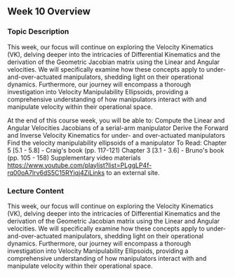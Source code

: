 ## Week 10 Overview
### Topic Description
This week, our focus will continue on exploring the Velocity Kinematics (VK), delving deeper into the intricacies of Differential Kinematics and the derivation of the Geometric Jacobian matrix using the Linear and Angular velocities. We will specifically examine how these concepts apply to under-and-over-actuated manipulators, shedding light on their operational dynamics. Furthermore, our journey will encompass a thorough investigation into Velocity Manipulability Ellipsoids, providing a comprehensive understanding of how manipulators interact with and manipulate velocity within their operational space.

At the end of this course week, you will be able to:
Compute the Linear and Angular Velocities Jacobians of a serial-arm manipulator
Derive the Forward and Inverse Velocity Kinematics for under- and over-actuated manipulators
Find the velocity manipulability ellipsoids of a manipulator
To Read:
Chapter 5 [5.1 - 5.8] - Craig's book (pp. 117-121)
Chapter 3 [3.1 - 3.6] - Bruno's book (pp. 105 - 158)
Supplementary video materials
https://www.youtube.com/playlist?list=PLggLP4f-rq00oA7lrv6dS5C15RYjqj4ZiLinks to an external site.

### Lecture Content

This week, our focus will continue on exploring the Velocity Kinematics (VK), delving deeper into the intricacies of Differential Kinematics and the derivation of the Geometric Jacobian matrix using the Linear and Angular velocities. We will specifically examine how these concepts apply to under-and-over-actuated manipulators, shedding light on their operational dynamics. Furthermore, our journey will encompass a thorough investigation into Velocity Manipulability Ellipsoids, providing a comprehensive understanding of how manipulators interact with and manipulate velocity within their operational space.

